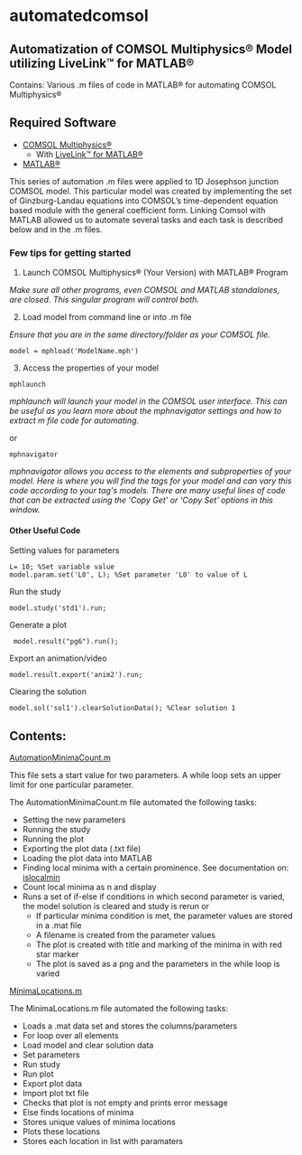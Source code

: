 # automatedcomsol


## Automatization of COMSOL Multiphysics® Model utilizing LiveLink™ for MATLAB®

Contains: Various .m files of code in MATLAB® for automating COMSOL Multiphysics® 

## Required Software
* [COMSOL Multiphysics®](https://www.comsol.com/comsol-multiphysics "COMSOL Multiphysics®")
  * With [LiveLink™ for MATLAB®](https://www.comsol.com/livelink-for-matlab "LiveLink™ for MATLAB®")
* [MATLAB®](https://www.mathworks.com/products/matlab.html "MATLAB®")

This series of automation .m files were applied to 1D Josephson junction COMSOL model. This particular model was created by implementing the set of Ginzburg-Landau equations into COMSOL’s time-dependent equation based module with the general coefficient form. 
Linking Comsol with MATLAB allowed us to automate several tasks and each task is described below and in the .m files.

### Few tips for getting started
 
1. Launch COMSOL Multiphysics® (Your Version) with MATLAB® Program

_Make sure all other programs, even COMSOL and MATLAB standalones, are closed. This singular program will control both._

2. Load model from command line or into .m file 

_Ensure that you are in the same directory/folder as your COMSOL file._

```
model = mphload('ModelName.mph')
```

3. Access the properties of your model


```
mphlaunch
```

_mphlaunch will launch your model in the COMSOL user interface. This can be useful as you learn more about the mphnavigator settings and how to extract m file code for automating._

or

```
mphnavigator
```

_mphnavigator allows you access to the elements and subproperties of your model. Here is where you will find the tags for your model and can vary this code according to your tag's models. There are many useful lines of code that can be extracted using the 'Copy Get' or 'Copy Set' options in this window._


#### Other Useful Code

Setting values for parameters
```
L= 10; %Set variable value
model.param.set('L0', L); %Set parameter 'L0' to value of L
```

Run the study
```
model.study('std1').run;
```

Generate a plot
```
 model.result("pg6").run();
```

Export an animation/video
```
model.result.export('anim2').run;
```

Clearing the solution
```
model.sol('sol1').clearSolutionData(); %Clear solution 1
```

## Contents:
[AutomationMinimaCount.m](https://github.com/irisdorn/automatedcomsol/blob/master/AutomationMinimaCount.m "AutomationMinimaCount.m")

This file sets a start value for two parameters. A while loop sets an upper limit for one particular parameter. 

The AutomationMinimaCount.m file automated the following tasks:

* Setting the new parameters
* Running the study
* Running the plot
* Exporting the plot data (.txt file)
* Loading the plot data into MATLAB
* Finding local minima with a certain prominence. See documentation on: [islocalmin](https://www.mathworks.com/help/matlab/ref/islocalmin.html?searchHighlight=islocalmin&s_tid=doc_srchtitle "islocalmin")
* Count local minima as n and display
* Runs a set of if-else if conditions in which second parameter is varied, the model solution is cleared and study is rerun 
or 
  * If particular minima condition is met, the parameter values are stored in a .mat file
  * A filename is created from the parameter values
  * The plot is created with title and marking of the minima in with red star marker
  * The plot is saved as a png and the parameters in the while loop is varied

[MinimaLocations.m](https://github.com/irisdorn/automatedcomsol/blob/master/MinimaLocations.m "MinimaLocations.m")

The MinimaLocations.m file automated the following tasks:

* Loads a .mat data set and stores the columns/parameters
* For loop over all elements
* Load model and clear solution data
* Set parameters 
* Run study 
* Run plot
* Export plot data
* Import plot txt file
* Checks that plot is not empty and prints error message
* Else finds locations of minima
* Stores unique values of minima locations
* Plots these locations
* Stores each location in list with paramaters
